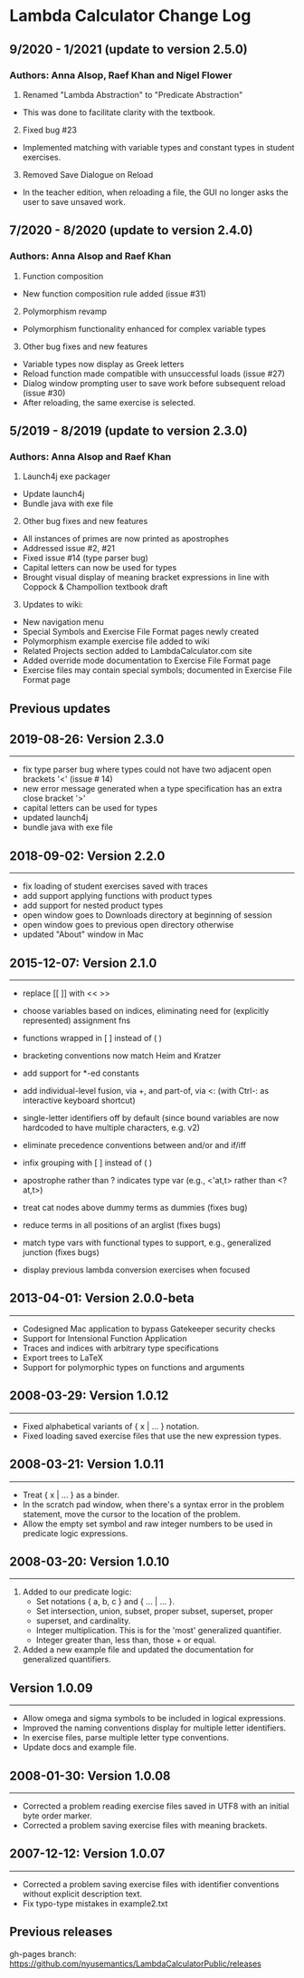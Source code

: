 # Lambda Calculator Change Log

## 9/2020 - 1/2021 (update to version 2.5.0)
### Authors: Anna Alsop, Raef Khan and Nigel Flower

1. Renamed "Lambda Abstraction" to "Predicate Abstraction"
* This was done to facilitate clarity with the textbook.

2. Fixed bug #23
* Implemented matching with variable types and constant types in student exercises.

3. Removed Save Dialogue on Reload
* In the teacher edition, when reloading a file, the GUI no longer asks the user to save unsaved work.


## 7/2020 - 8/2020 (update to version 2.4.0)
### Authors: Anna Alsop and Raef Khan

1. Function composition
* New function composition rule added (issue #31)

2. Polymorphism revamp
* Polymorphism functionality enhanced for complex variable types

3. Other bug fixes and new features
* Variable types now display as Greek letters
* Reload function made compatible with unsuccessful loads (issue #27)
* Dialog window prompting user to save work before subsequent reload (issue #30)
* After reloading, the same exercise is selected.

## 5/2019 - 8/2019 (update to version 2.3.0)
### Authors: Anna Alsop and Raef Khan

1. Launch4j exe packager 
* Update launch4j
* Bundle java with exe file

2. Other bug fixes and new features
* All instances of primes are now printed as apostrophes
* Addressed issue #2, #21
* Fixed issue #14 (type parser bug)
* Capital letters can now be used for types
* Brought visual display of meaning bracket expressions in line with Coppock & Champollion textbook draft

3. Updates to wiki:
* New navigation menu
* Special Symbols and Exercise File Format pages newly created
* Polymorphism example exercise file added to wiki
* Related Projects section added to LambdaCalculator.com site
* Added override mode documentation to Exercise File Format page
* Exercise files may contain special symbols; documented in Exercise File Format page 

## Previous updates


## 2019-08-26: Version 2.3.0
-------------------------
* fix type parser bug where types could not have two adjacent open brackets '<' (issue # 14)
* new error message generated when a type specification has an extra close bracket '>'
* capital letters can be used for types 
* updated launch4j
* bundle java with exe file

## 2018-09-02: Version 2.2.0
-------------------------

* fix loading of student exercises saved with traces
* add support applying functions with product types
* add support for nested product types
* open window goes to Downloads directory at beginning of session
* open window goes to previous open directory otherwise
* updated "About" window in Mac


## 2015-12-07: Version 2.1.0
-------------------------

* replace [[ ]] with << >>
* choose variables based on indices, eliminating need for (explicitly represented) assignment fns
* functions wrapped in [ ] instead of ( )
* bracketing conventions now match Heim and Kratzer
* add support for *-ed constants
* add individual-level fusion, via +, and part-of, via <: (with Ctrl-: as interactive keyboard shortcut)
* single-letter identifiers off by default (since bound variables are now hardcoded to have multiple characters, e.g. v2)
* eliminate precedence conventions between and/or and if/iff
* infix grouping with [ ] instead of ( )
* apostrophe rather than ? indicates type var (e.g., <'at,t> rather than <?at,t>)

* treat cat nodes above dummy terms as dummies (fixes bug)
* reduce terms in all positions of an arglist (fixes bugs)
* match type vars with functional types to support, e.g., generalized junction (fixes bugs)
* display previous lambda conversion exercises when focused


## 2013-04-01: Version 2.0.0-beta
------------------------------

* Codesigned Mac application to bypass Gatekeeper security checks
* Support for Intensional Function Application
* Traces and indices with arbitrary type specifications
* Export trees to LaTeX
* Support for polymorphic types on functions and arguments


## 2008-03-29: Version 1.0.12
--------------------------

* Fixed alphabetical variants of { x | ... } notation.
* Fixed loading saved exercise files that use the new expression types.

## 2008-03-21: Version 1.0.11
--------------------------

* Treat { x | ... } as a binder.
* In the scratch pad window, when there's a syntax error in the problem statement, move the cursor to the location of the problem.
* Allow the empty set symbol and raw integer numbers to be used in predicate logic expressions.

## 2008-03-20: Version 1.0.10
--------------------------

1. Added to our predicate logic:
	* Set notations { a, b, c } and { ... | ... }.
	* Set intersection, union, subset, proper subset, superset, proper
	* superset, and cardinality.
	* Integer multiplication. This is for the 'most' generalized quantifier.
	* Integer greater than, less than, those + or equal.
2. Added a new example file and updated the documentation for generalized
quantifiers.

## Version 1.0.09
--------------------------

* Allow omega and sigma symbols to be included in logical expressions.
* Improved the naming conventions display for multiple letter identifiers.
* In exercise files, parse multiple letter type conventions.
* Update docs and example file.

## 2008-01-30: Version 1.0.08
--------------------------

* Corrected a problem reading exercise files saved in UTF8 with an initial byte order marker.
* Corrected a problem saving exercise files with meaning brackets.

## 2007-12-12: Version 1.0.07
--------------------------

* Corrected a problem saving exercise files with identifier conventions without explicit description text.
* Fix typo-type mistakes in example2.txt

## Previous releases
gh-pages branch: https://github.com/nyusemantics/LambdaCalculatorPublic/releases
